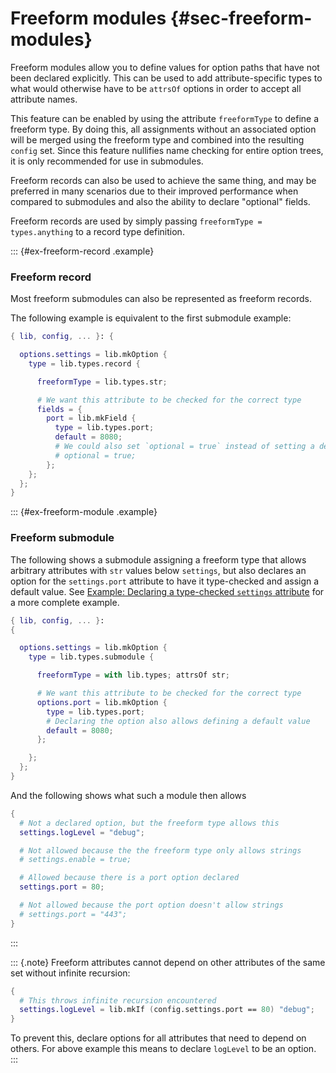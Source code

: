 # Freeform modules {#sec-freeform-modules}

<!-- TODO: Consider re-writing this doc to favor `types.record` over `types.submodule` -->

Freeform modules allow you to define values for option paths that have
not been declared explicitly. This can be used to add attribute-specific
types to what would otherwise have to be `attrsOf` options in order to
accept all attribute names.

This feature can be enabled by using the attribute `freeformType` to
define a freeform type. By doing this, all assignments without an
associated option will be merged using the freeform type and combined
into the resulting `config` set. Since this feature nullifies name
checking for entire option trees, it is only recommended for use in
submodules.

<!-- TODO: Link to more details on the record and submodule types -->

Freeform records can also be used to achieve the same thing, and may be
preferred in many scenarios due to their improved performance when
compared to submodules and also the ability to declare "optional" fields.

Freeform records are used by simply passing `freeformType = types.anything`
to a record type definition.

::: {#ex-freeform-record .example}
### Freeform record

Most freeform submodules can also be represented as freeform records.

The following example is equivalent to the first submodule example:

```nix
{ lib, config, ... }: {

  options.settings = lib.mkOption {
    type = lib.types.record {

      freeformType = lib.types.str;

      # We want this attribute to be checked for the correct type
      fields = {
        port = lib.mkField {
          type = lib.types.port;
          default = 8080;
          # We could also set `optional = true` instead of setting a default:
          # optional = true;
        };
    };
  };
}
```

::: {#ex-freeform-module .example}
### Freeform submodule

The following shows a submodule assigning a freeform type that allows
arbitrary attributes with `str` values below `settings`, but also
declares an option for the `settings.port` attribute to have it
type-checked and assign a default value. See
[Example: Declaring a type-checked `settings` attribute](#ex-settings-typed-attrs)
for a more complete example.

```nix
{ lib, config, ... }:
{

  options.settings = lib.mkOption {
    type = lib.types.submodule {

      freeformType = with lib.types; attrsOf str;

      # We want this attribute to be checked for the correct type
      options.port = lib.mkOption {
        type = lib.types.port;
        # Declaring the option also allows defining a default value
        default = 8080;
      };

    };
  };
}
```

And the following shows what such a module then allows

```nix
{
  # Not a declared option, but the freeform type allows this
  settings.logLevel = "debug";

  # Not allowed because the the freeform type only allows strings
  # settings.enable = true;

  # Allowed because there is a port option declared
  settings.port = 80;

  # Not allowed because the port option doesn't allow strings
  # settings.port = "443";
}
```
:::

::: {.note}
Freeform attributes cannot depend on other attributes of the same set
without infinite recursion:

```nix
{
  # This throws infinite recursion encountered
  settings.logLevel = lib.mkIf (config.settings.port == 80) "debug";
}
```

To prevent this, declare options for all attributes that need to depend
on others. For above example this means to declare `logLevel` to be an
option.
:::
